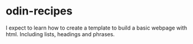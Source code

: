 # odin-recipes

I expect to learn how to create a template to build a basic webpage with html. Including lists, headings and phrases.